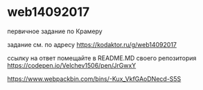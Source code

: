 # web14092017
первичное задание по Крамеру

задание см. по адресу
https://kodaktor.ru/g/web14092017

ссылку на ответ помещайте в README.MD своего репозитория
https://codepen.io/Velchev1506/pen/JrGwxY

https://www.webpackbin.com/bins/-Kux_VkfGAoDNecd-S5S
